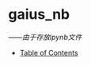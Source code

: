 # gaius_nb

*——由于存放ipynb文件*

- [Table of Contents](https://github.com/gaiusyao/gaius_nb/blob/master/Table_of_Contents.ipynb)
